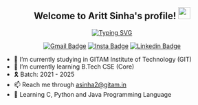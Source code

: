 <!--# 👋 Hi, I'm Aritt Sinha-->
<h2 align="center">
  Welcome to Aritt Sinha's profile!
  <img src="https://media.giphy.com/media/hvRJCLFzcasrR4ia7z/giphy.gif" width="28">
</h3>

<!-- Typing SVG by DenverCoder1 - https://github.com/DenverCoder1/readme-typing-svg -->
<p align="center">
  <a href="https://git.io/typing-svg"><img src="https://readme-typing-svg.demolab.com?font=Delicious+Handrawn&size=30&pause=1000&color=03F700&center=true&width=435&lines=4th+Year+Engineering+Student;Passionate+about+Coding;Interested+in+Aviation" alt="Typing SVG" /></a>
</p>

<div align="center">
  
  [![Gmail Badge](https://img.shields.io/badge/-asinha2@gitam.in-c14438?style=flat-square&logo=Gmail&logoColor=white&link=mailto:asinha2@gitam.in)](mailto:asinha2@gitam.in)
  [![Insta Badge](https://img.shields.io/badge/-arittsinha-DD2A7B?style=flat-square&logo=instagram&logoColor=white&link=https://instagram.com/arittsinha/)](https://instagram.com/arittsinha/)
  [![Linkedin Badge](https://img.shields.io/badge/-arittsinha-blue?style=flat-square&logo=Linkedin&logoColor=white&link=https://www.linkedin.com/in/arittasinha2003/)](https://www.linkedin.com/in/arittasinha2003/)
  
</div>

- 🔭 I’m currently studying in GITAM Institute of Technology (GIT)  
- 🌱 I’m currently learning B.Tech CSE (Core)  
- 🎗️ Batch: 2021 - 2025
- 📫 Reach me through asinha2@gitam.in  
- 📕 Learning C, Python and Java Programming Language  
